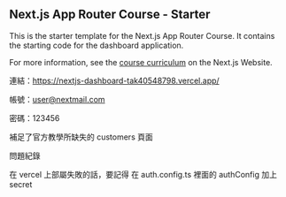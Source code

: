 ## Next.js App Router Course - Starter

This is the starter template for the Next.js App Router Course. It contains the starting code for the dashboard application.

For more information, see the [course curriculum](https://nextjs.org/learn) on the Next.js Website.

連結：https://nextjs-dashboard-tak40548798.vercel.app/

帳號：user@nextmail.com

密碼：123456

補足了官方教學所缺失的 customers 頁面


問題紀錄

在 vercel 上部屬失敗的話，要記得 在 auth.config.ts 裡面的 authConfig 加上 secret 
